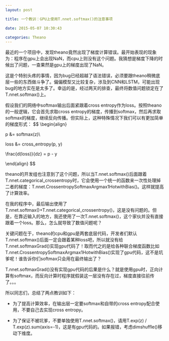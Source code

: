 ```yaml
---
layout: post

title: 一个教训：GPU上使用T.nnet.softmax()的注意事项

date: 2015-05-07 10:30:43

categories: Theano
---
```



最近的一个项目中，发现theano竟然出现了梯度计算错误。最开始表现的现象为：程序在gpu上会出现NaN，而cpu上则没有这个问题。我猜想是梯度下降的时候出了问题，一查果然是gpu上的梯度出现了NaN。

这是个特别头疼的事情，因为bug已经超越了语法错误，必须要跟theano稍微底层一些的东西做斗争了。偏偏模型又比较复杂，涉及到CNN和LSTM，可能出现bug的地方实在是太多了。幸运的是，经过两天的排查，最终将数值问题锁定在了T.nnet.softmax()上。

假设我们的网络中softmax输出后面紧跟着cross entropy作为loss。按照theano的一般逻辑，它会首先求取cross entropy的梯度，传播到softmax，然后再求取softmax的梯度，继续反向传播。但实际上，这种特殊情况下我们可以有更加简单的梯度形式：
$$
\begin{align}

p &= softmax(z)\\

loss &= cross_entropy(p, y)

\frac{d(loss)}{dz} = p - y

\end{align}
$$

theano的开发组也注意到了这个问题，所以当T.nnet.softmax()后面跟着T.nnet.categorical_crossentropy时，它会使用一个统一的函数来一次性处理掉二者的梯度：T.nnet.CrossentropySoftmaxArgmax1HotwithBias()。这样就提高了计算效率。

在我的程序中，最后输出使用了T.nnet.softmax()+T.nnet.categorical_crossentropy()，这是没有问题的。但是，在靠近输入的地方，我还使用了一次T.nnet.softmax()，这个家伙并没有直接跟着一个loss。那么，怎么就导致了数值问题呢？

关键问题在于，theano的cpu和gpu是两套底层代码，开发者们默认T.nnet.softmax()后面一定会跟着某种loss吧，所以就没有给T.nnet.softmaxGrad()实现gpu代码了！取而代之的是给各种联合梯度函数比如T.nnet.CrossentropySoftmaxArgmax1HotwithBias()实现了gpu代码，这不是坑爹呢！谁告诉你们softmax只会用在最终输出了？

T.nnet.softmaxGrad()没有实现gpu代码的后果是什么？就是使用gpu时，正向计算有softmax，而反向计算时程序就假装这一层没有存在过，梯度直接往前传了。。。

所以同志们，总结了两点教训如下：

- 为了提高计算效率，在输出层一定要softmax和自带的cross entropy配合使用，不要自己去实现cross entropy。

- 为了保证不被坑爹，不要单独使用T.nnet.softmax()，请用T.exp(z) / T.exp(z).sum(axis=-1)，这是有gpu代码的。如果报错，考虑dimshuffle()移动下维度。
